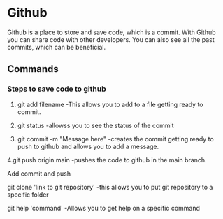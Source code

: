 # Github

Github is a place to store and save code, which is a commit.
With Github you can share code with other developers. You can 
also see all the past commits, which can be beneficial. 

## Commands 

### Steps to save code to github 

1. git add filename
-This allows you to add to a file getting ready to commit.

2. git status
-allowss you to see the status of the commit

3. git commit -m "Message here"
-creates the commit getting ready to push to github
and allows you to add a message.

4.git push origin main
-pushes the code to github in the main branch.

Add commit and push

git clone 'link to git repository'
-this allows you to put git repository to a specific folder

git help 'command'
-Allows you to get help on a specific command

